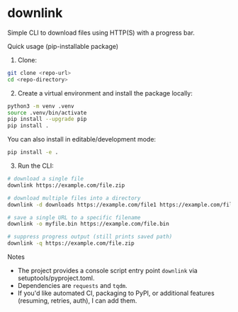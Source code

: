 # downlink

Simple CLI to download files using HTTP(S) with a progress bar.

Quick usage (pip-installable package)

1. Clone:
```bash
git clone <repo-url>
cd <repo-directory>
```

2. Create a virtual environment and install the package locally:
```bash
python3 -m venv .venv
source .venv/bin/activate
pip install --upgrade pip
pip install .
```

You can also install in editable/development mode:
```bash
pip install -e .
```

3. Run the CLI:
```bash
# download a single file
downlink https://example.com/file.zip

# download multiple files into a directory
downlink -d downloads https://example.com/file1 https://example.com/file2

# save a single URL to a specific filename
downlink -o myfile.bin https://example.com/file.bin

# suppress progress output (still prints saved path)
downlink -q https://example.com/file.zip
```

Notes
- The project provides a console script entry point `downlink` via setuptools/pyproject.toml.
- Dependencies are `requests` and `tqdm`.
- If you'd like automated CI, packaging to PyPI, or additional features (resuming, retries, auth), I can add them.